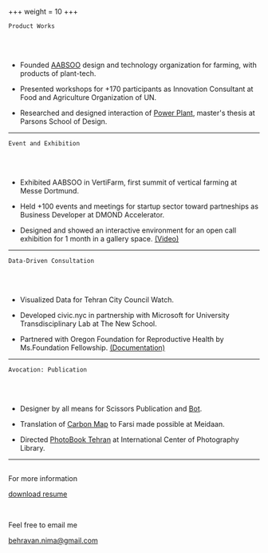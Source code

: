 +++
weight = 10
+++


`Product Works`

<br>
</br>

- Founded [AABSOO](https://aabsoo.com/) design and technology organization for farming, with products of plant-tech.

- Presented workshops for +170 participants as Innovation Consultant at Food and Agriculture Organization of UN.

- Researched and designed interaction of [Power Plant](http://mfadt.parsons.edu/2016/blog/2016/04/25/power-plant/), master's thesis at Parsons School of Design.


---

`Event and Exhibition`

<br>
</br>

- Exhibited AABSOO in VertiFarm, first summit of vertical farming at Messe Dortmund.

- Held +100 events and meetings for startup sector toward partneships as Business Developer at DMOND Accelerator.

- Designed and showed an interactive environment for an open call exhibition for 1 month in a gallery space. [(Video)](https://vimeo.com/312888235)


---

`Data-Driven Consultation`

<br>
</br>

- Visualized Data for Tehran City Council Watch.

- Developed civic.nyc in partnership with Microsoft for University Transdisciplinary Lab at The New School.

- Partnered with Oregon Foundation for Reproductive Health by Ms.Foundation Fellowship. [(Documentation)](https://onekeyquestion.wordpress.com/) 

---

`Avocation: Publication`

<br>
</br>

- Designer by all means for Scissors Publication and [Bot](https://www.twitter.com/30zerMbot). 

- Translation of [Carbon Map](https://www.carbonmap.org/) to Farsi made possible at Meidaan.
  
- Directed [PhotoBook Tehran](https://www.icp.org/events/photobook-tehran-opening-reception-1at) at International Center of Photography Library.

---

## 

For more information

[download resume](https://drive.google.com/file/d/1UReNoXllHPk_EGMh9zoMSY2HyCyeFXS1/view?usp=drive_link)

<br>

Feel free to email me

behravan.nima@gmail.com


